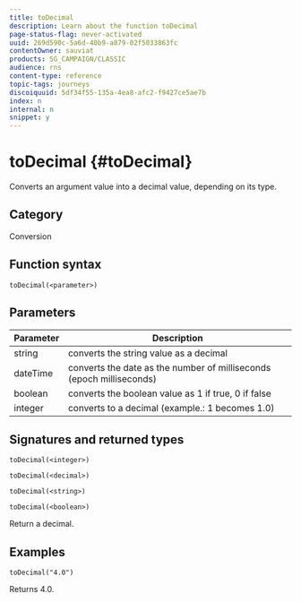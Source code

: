 ```yaml
---
title: toDecimal
description: Learn about the function toDecimal
page-status-flag: never-activated
uuid: 269d590c-5a6d-40b9-a879-02f5033863fc
contentOwner: sauviat
products: SG_CAMPAIGN/CLASSIC
audience: rns
content-type: reference
topic-tags: journeys
discoiquuid: 5df34f55-135a-4ea8-afc2-f9427ce5ae7b
index: n
internal: n
snippet: y
---
```


# toDecimal {#toDecimal}

Converts an argument value into a decimal value, depending on its type.

## Category

Conversion

## Function syntax

`toDecimal(<parameter>)`

## Parameters

|Parameter|Description|
|--- |--- |
|string|converts the string value as a decimal|
|dateTime|converts the date as the number of milliseconds (epoch milliseconds)|
|boolean|converts the boolean value as 1 if true, 0 if false|
|integer|converts to a decimal (example.: 1 becomes 1.0)|

## Signatures and returned types

`toDecimal(<integer>)`

`toDecimal(<decimal>)`

`toDecimal(<string>)`

`toDecimal(<boolean>)`

Return a decimal.

## Examples

`toDecimal("4.0")`

Returns 4.0.
